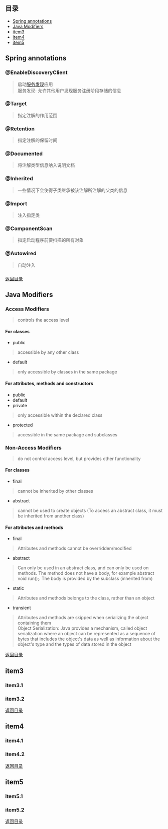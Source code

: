 ## <span id="jump0">目录<span>
  
  * [Spring annotations](#jump1)
  * [Java Modifiers](#jump2)
  * [item3](#jump3)
  * [item4](#jump4)
  * [item5](#jump5)

## <span id="jump1">Spring annotations<span>

  ### @EnableDiscoveryClient
  > 启动[服务发现](https://zhuanlan.zhihu.com/p/32027014)应用  
  > 服务发现: 允许其他用户发现服务注册阶段存储的信息
  
  ### @Target
  > 指定注解的作用范围
  
  ### @Retention
  > 指定注解的保留时间
 
  ### @Documented
  > 将注解类型信息纳入说明文档
    
  ### @Inherited
  > 一些情况下会使得子类继承被该注解所注解的父类的信息
    
  ### @Import
  > 注入指定类
    
  ### @ComponentScan
  > 指定启动程序前要扫描的所有对象
    
  ### @Autowired
  > 自动注入
    
  ### 
    
[返回目录](#jump0)


## <span id="jump2">Java Modifiers<span>
  
  ### Access Modifiers
  > controls the access level
  
  #### For classes
  * public
  > accessible by any other class
  * default
  > only accessible by classes in the same package
  
  #### For attributes, methods and constructors
  * public
  * default
  * private
  > only accessible within the declared class
  * protected
  > accessible in the same package and subclasses
 
  ### Non-Access Modifiers
  > do not control access level, but provides other functionality
  
  #### For classes
  * final
  > cannot be inherited by other classes
  * abstract
  > cannot be used to create objects (To access an abstract class, it must be inherited from another class)

  #### For attributes and methods
  * final
  > Attributes and methods cannot be overridden/modified
  * abstract
  > Can only be used in an abstract class, and can only be used on methods. The method does not have a body, for example abstract void run();. The body is provided by the subclass (inherited from)
  * static
  > Attributes and methods belongs to the class, rather than an object
  * transient
  > Attributes and methods are skipped when serializing the object containing them  
  > Object Serialization: Java provides a mechanism, called object serialization where an object can be represented as a sequence of bytes that includes the object's data as well as information about the object's type and the types of data stored in the object
 
[返回目录](#jump0)

## <span id="jump3">item3<span>
  
  ### item3.1
 
  ### item3.2

[返回目录](#jump0)

## <span id="jump4">item4<span>
  
  ### item4.1
 
  ### item4.2

[返回目录](#jump0)


## <span id="jump5">item5<span>
  
  ### item5.1
 
  ### item5.2
  
[返回目录](#jump0)
